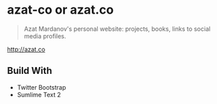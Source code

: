 # azat-co or azat.co

> Azat Mardanov's personal website: projects, books, links to social media profiles.

<http://azat.co>

## Build With

* Twitter Bootstrap
* Sumlime Text 2